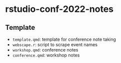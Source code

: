 # rstudio-conf-2022-notes

## Template
- `template.qmd`: template for conference note taking
- `webscape.r`: script to scrape event names
- `workshop.qmd`: conference notes
- `conference.qmd`: workshop notes